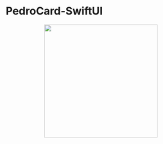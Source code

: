 # PedroCard-SwiftUI


<div align="center">
  <h1Uma implementação de um cartão de apresentação usando SwiftUI
  <br>
<img src="https://github.com/PedroNaves00/PedroCard-SwiftUI/assets/100227087/8b8f67b6-a147-4e12-8964-62428f765fcd" width="300px" />
</div>
